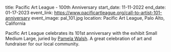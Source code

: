 title: Pacific Art League - 100th Anniversary
start_date: 11-11-2022
end_date: 01-17-2023
event_link: https://www.pacificartleague.org/call-to-artist-101-anniversary
event_image: pal_101.jpg 
location: Pacific Art League, Palo Alto, California

Pacific Art League celebrates its 101st anniversary with the exhibit Small Medium Large, juried by [Pamela Walsh](https://pamelawalshgallery.com/). A great celebration of art and fundraiser for our local community.
